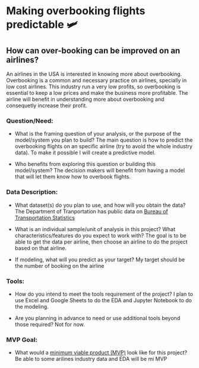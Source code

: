 # Making overbooking flights predictable 🛩️

## How can over-booking can be improved on an airlines?

An airlines in the USA is interested in knowing more about overbooking. Overbooking is a common and necessary practice on airlines, specially in low cost airlines. This industry run a very low profits, so overbooking is essential to keep a low prices and make the business more profitable. The airline will benefit in understanding more about overbooking and consequetly increase their profit.

### Question/Need:
* What is the framing question of your analysis, or the purpose of the model/system you plan to build? 
  The main question is how to predict the overbooking flights on an specific airline (try to avoid the whole industry data). To make it possible I will create a predictive model.
  
* Who benefits from exploring this question or building this model/system?
  The decision makers will benefit from having a model that will let them know how to overbook flights.
  
### Data Description:
* What dataset(s) do you plan to use, and how will you obtain the data?
  The Department of Tranportation has public data on [Bureau of Transportation Statistics](https://www.bts.gov)

* What is an individual sample/unit of analysis in this project? What characteristics/features do you expect to work with? 
  The goal is to be able to get the data per airline, then choose an airline to do the project based on that airline.

* If modeling, what will you predict as your target?
  My target should be the number of booking on the airline
  
### Tools:
* How do you intend to meet the tools requirement of the project? 
  I plan to use Excel and Google Sheets to do the EDA and Jupyter Notebook to do the modeling.

* Are you planning in advance to need or use additional tools beyond those required?
  Not for now.
  
### MVP Goal:
* What would a [minimum viable product (MVP)](./mvp.md) look like for this project?
  Be able to some arilines industry data and EDA will be mi MVP
